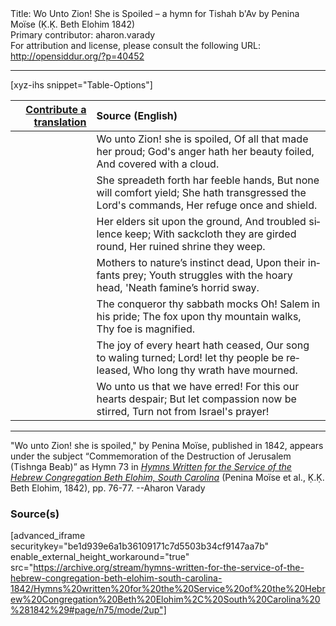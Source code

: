 <html>
<head></head>
<body>
Title: Wo Unto Zion! She is Spoiled – a hymn for Tishah b'Av by Penina Moïse (Ḳ.Ḳ. Beth Elohim 1842)<br />
Primary contributor: aharon.varady<br />
For attribution and license, please consult the following URL: <a href="http://opensiddur.org/?p=40452">http://opensiddur.org/?p=40452</a>
<p />
<hr />

[xyz-ihs snippet="Table-Options"]<table style="margin-left: auto; margin-right: auto;" class="draggable">
<thead><tr><th id="x" style="text-align: right;"><a href="/contribute/upload">Contribute a translation</a></th><th style="text-align: left;">Source (English)</th></tr></thead>
<tbody>
<tr><td style="vertical-align:top;">
<div class="liturgy" lang="he" style="text-align: right;">

</div></td>

<td style="vertical-align:top;">
<div class="english" lang="en" style="text-align: left;">
Wo unto Zion! she is spoiled, 
Of all that made her proud; 
God's anger hath her beauty foiled, 
And covered with a cloud.
</div></td></tr>


<tr><td style="vertical-align:top;">
<div class="liturgy" lang="he" style="text-align: right;">

</div></td>

<td style="vertical-align:top;">
<div class="english" lang="en" style="text-align: left;">
She spreadeth forth har feeble hands, 
But none will comfort yield; 
She hath transgressed the Lord's commands, 
Her refuge once and shield.
</div></td></tr>


<tr><td style="vertical-align:top;">
<div class="liturgy" lang="he" style="text-align: right;">

</div></td>

<td style="vertical-align:top;">
<div class="english" lang="en" style="text-align: left;">
Her elders sit upon the ground, 
And troubled silence keep;
With sackcloth they are girded round, 
Her ruined shrine they weep.
 </div></td></tr>


<tr><td style="vertical-align:top;">
<div class="liturgy" lang="he" style="text-align: right;">

</div></td>

<td style="vertical-align:top;">
<div class="english" lang="en" style="text-align: left;">
Mothers to nature’s instinct dead,  
Upon their infants prey; 
Youth struggles with the hoary head, 
'Neath famine’s horrid sway.
</div></td></tr>


<tr><td style="vertical-align:top;">
<div class="liturgy" lang="he" style="text-align: right;">

</div></td>

<td style="vertical-align:top;">
<div class="english" lang="en" style="text-align: left;">
The conqueror thy sabbath mocks
Oh! Salem in his pride;
The fox upon thy mountain walks, 
Thy foe is magnified. 
</div></td></tr>


<tr><td style="vertical-align:top;">
<div class="liturgy" lang="he" style="text-align: right;">

</div></td>

<td style="vertical-align:top;">
<div class="english" lang="en" style="text-align: left;">
The joy of every heart hath ceased, 
Our song to waling turned; 
Lord! let thy people be released,  
Who long thy wrath have mourned. 
</div></td></tr>


<tr><td style="vertical-align:top;">
<div class="liturgy" lang="he" style="text-align: right;">

</div></td>

<td style="vertical-align:top;">
<div class="english" lang="en" style="text-align: left;">
Wo unto us that we have erred!
For this our hearts despair; 
But let compassion now be stirred, 
Turn not from Israel's prayer! 
</div></td></tr>
</tbody></table>

<hr />

"Wo unto Zion! she is spoiled," by Penina Moïse, published in 1842, appears under the subject “Commemoration of the Destruction of Jerusalem (Tishnga Beab)” as Hymn 73 in <em><a href="/?p=39305">Hymns Written for the Service of the Hebrew Congregation Beth Elohim, South Carolina</a></em> (Penina Moïse et al., Ḳ.Ḳ. Beth Elohim, 1842), pp. 76-77. --Aharon Varady

<h3>Source(s)</h3>

[advanced_iframe securitykey="be1d939e6a1b36109171c7d5503b34cf9147aa7b" enable_external_height_workaround="true" src="https://archive.org/stream/hymns-written-for-the-service-of-the-hebrew-congregation-beth-elohim-south-carolina-1842/Hymns%20written%20for%20the%20Service%20of%20the%20Hebrew%20Congregation%20Beth%20Elohim%2C%20South%20Carolina%20%281842%29#page/n75/mode/2up"]

&nbsp; 
</body>
</html>